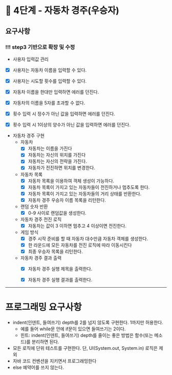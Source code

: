 # 🚀 4단계 - 자동차 경주(우승자)

## 요구사항 
### !!! step3 기반으로 확장 및 수정

* 사용자 입력값 관리
* [x] 사용자는 자동차 이름을 입력할 수 있다.
* [x] 사용자는 시도할 횟수를 입력할 수 있다.
* [x] 자동차 이름을 한대만 입력하면 에러를 던진다.
* [x] 자동차의 이름을 5자를 초과할 수 없다.
* [x] 횟수 입력 시 정수가 아닌 값을 입력하면 에러를 던진다.
* [x] 횟수 입력 시 1이상의 양수가 아닌 값을 입력하면 에러를 던진다.


* 자동차 경주 구현
    * 자동차
        * [x] 자동차는 이름을 가진다
        * [x] 자동차는 자신의 위치를 가진다
        * [x] 자동차는 자신의 전략을 가진다.
        * [x] 자동차가 전진하면 위치를 변경한다.

    * 자동차 목록
        * [x] 자동차 목록을 이용하여 객체 생성이 가능하다.
        * [x] 자동차 목록이 가지고 있는 자동차들이 전진하거나 멈추도록 한다.
        * [x] 자동차 목록이 가지고 있는 자동차들의 거리 상태를 반환한다.
        * [x] 자동차 경주 우승자 이름 목록을 리턴한다.

    * 랜덤 숫자 반환
        * [x] 0-9 사이로 랜덤값을 생성한다.

    * 자동차 경주 전진 로직
        * [x] 자동차는 값이 3 이하면 멈추고 4 이상이면 전진한다.

    * 게임 방식
        * [x] 경주 시작 준비를 할 때 자동차 대수만큼 자동차 객체를 생성한다.
        * [x] 한 라운드에 모든 자동차를 전진 로직에 따라 이동시킨다
        * [x] 최종 우승자 목록을 리턴한다.

    * 자동차 경주 결과 출력
        * [x] 자동차 경주 실행 제목을 출력한다.
        * [x] 자동차 경주 실행 결과를 출력한다.


---

# 프로그래밍 요구사항
* indent(인덴트, 들여쓰기) depth를 2를 넘지 않도록 구현한다. 1까지만 허용한다.
    * 예를 들어 while문 안에 if문이 있으면 들여쓰기는 2이다.
    * 힌트: indent(인덴트, 들여쓰기) depth를 줄이는 좋은 방법은 함수(또는 메소드)를 분리하면 된다.
* 모든 로직에 단위 테스트를 구현한다. 단, UI(System.out, System.in) 로직은 제외
* 자바 코드 컨벤션을 지키면서 프로그래밍한다
* else 예약어를 쓰지 않는다.
